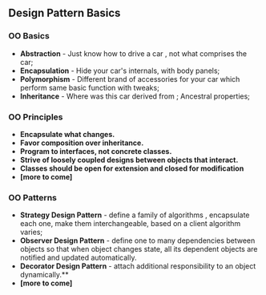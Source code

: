 ## Design Pattern Basics

### OO Basics

* **Abstraction** - Just know how to drive a car , not what comprises the car;
* **Encapsulation** - Hide your car's internals, with body panels;
* **Polymorphism** - Different brand of accessories for your car which perform same basic function with tweaks;
* **Inheritance** - Where was this car derived from ; Ancestral properties;

### OO Principles

* **Encapsulate what changes.**
* **Favor composition over inheritance.**
* **Program to interfaces, not concrete classes.**
* **Strive of loosely coupled designs between objects that interact.**
* **Classes should be open for extension and closed for modification**
* **[more to come]**
  

### OO Patterns

* **Strategy Design Pattern** - define a  family of algorithms , encapsulate each one, make them interchangeable, based on a client algorithm varies;  
* **Observer Design Pattern** - define one to many dependencies between objects so that when object changes state, all its dependent objects are notified and updated automatically.
* **Decorator Design Pattern** - attach additional responsibility to an object dynamically.**
* **[more to come]**
